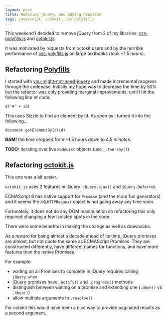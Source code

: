 ```yaml
---
layout: post
title: Removing jQuery, and adding Promises
tags: javascript, octokit, css-polyfills
---
```


This weekend I decided to remove jQuery from 2 of my libraries: [css-polyfills.js](/css-polyfills.js/) and [octokit.js](https://github.com/philschatz/octokit.js).

It was motivated by requests from octokit users and by the horrible performance of [css-polyfills.js](/css-polyfills.js/) on large textbooks (took ~1.5 hours).

## Refactoring [Polyfills](/css-polyfills.js/)

I started with [you-might-not-need-jquery](http://youmightnotneedjquery.com/) and made incremental progress through the codebase. Initially my hope was to decrease the time by 50% but the refactor was only providing marginal improvements, until I hit the following line of code:

    $('#' + id)

This uses Sizzle to find an element by id. As soon as I turned it into the following...

    document.getElementById(id)

**BAM!** the time dropped from ~1.5 hours down to 4.5 _minutes_.

**TODO:** Iterating over live `NodeList` objects (use `_.toArray()`)


## Refactoring [octokit.js](https://github.com/philschatz/octokit.js)

This one was a bit easier.

`octokit.js` uses 2 features in jQuery: `jQuery.ajax()` and `jQuery.Deferred`.

ECMAScript 6 has native support for `Promise` (and the more fun generators) and it seems the `XMLHTTPRequest` object is not going away any time soon.

Fortunately, it does not do any DOM manipulation so refactoring this only required changing a few isolated spots in the code.

There were some benefits in making the change as well as drawbacks.

As a reward for being almost a decade ahead of its time, jQuery promises are almost, but not quote the same as ECMAScript Promises. They are constructed differently, have different names for functions, and have more features than the native Promises.

For example:

- waiting on all Promises to complete in jQuery requires calling `jQuery.when`
- jQuery promises have `.notify()` and `.progress()` methods
- distinguish between waiting on a promise and extending one (`.done()` vs `.then()`)
- allow multiple arguments to `.resolve()`

For octokit this would have been a nice way to provide paginated results as a second argument.


